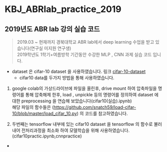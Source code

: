 # KBJ_ABRlab_practice_2019

## 2019년도 ABR lab 강의 실습 코드

> 2019.03 ~ 현재까지 경북대학교 ABR lab에서 deep learning 수업을 받고 있습니다(연구실 미지원 연구생)    
> 2019학년도 1학기+여름방학 기간동안 수강한 MLP , CNN 과제 실습 코드 입니다.

* dataset 은 cifar-10 dataset 을 사용하였습니다.
   링크 [cifar-10-dataset](https://www.cs.toronto.edu/~kriz/cifar.html)
   - cifar10 data를 두가지 방법을 통해 사용하였습니다.
 
 1. google colab의 가상드라이브에 파일을 올린후, drive mount 하여 압축파일을 명령어를 통해 압축해제 한후,
    load , unpickle 등의 명령어를 정의하여 dataset 에대한 preprocessing 을 연습해 보았습니다(cifar10(실습).ipynb)                
          해당 파일의 함수들은 (https://github.com/snatch59/load-cifar-10/blob/master/load_cifar_10.py)
          의 코드를 참고하였습니다. 
    
 2. 두번째는 tensorflow 내부에 있는 cifar10 dataset 을 tensorflow 의 함수로 불러내어 전처리과정을 최소화 하여 모델학습을 위해
    사용하였습니다. (cifar10practic.ipynb,cnnpractice)


+ 




